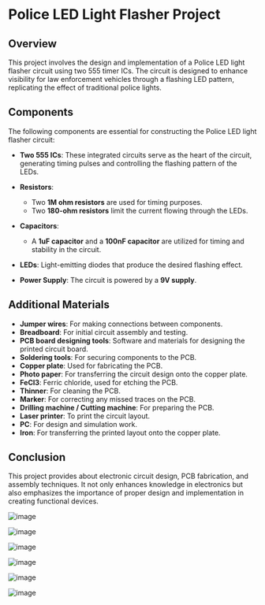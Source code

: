 # Police LED Light Flasher Project

## Overview

This project involves the design and implementation of a Police LED light flasher circuit using two 555 timer ICs. The circuit is designed to enhance visibility for law enforcement vehicles through a flashing LED pattern, replicating the effect of traditional police lights.

## Components

The following components are essential for constructing the Police LED light flasher circuit:

- **Two 555 ICs**: These integrated circuits serve as the heart of the circuit, generating timing pulses and controlling the flashing pattern of the LEDs.

- **Resistors**: 
  - Two **1M ohm resistors** are used for timing purposes.
  - Two **180-ohm resistors** limit the current flowing through the LEDs.

- **Capacitors**: 
  - A **1uF capacitor** and a **100nF capacitor** are utilized for timing and stability in the circuit.

- **LEDs**: Light-emitting diodes that produce the desired flashing effect.

- **Power Supply**: The circuit is powered by a **9V supply**.

## Additional Materials

- **Jumper wires**: For making connections between components.
- **Breadboard**: For initial circuit assembly and testing.
- **PCB board designing tools**: Software and materials for designing the printed circuit board.
- **Soldering tools**: For securing components to the PCB.
- **Copper plate**: Used for fabricating the PCB.
- **Photo paper**: For transferring the circuit design onto the copper plate.
- **FeCl3**: Ferric chloride, used for etching the PCB.
- **Thinner**: For cleaning the PCB.
- **Marker**: For correcting any missed traces on the PCB.
- **Drilling machine / Cutting machine**: For preparing the PCB.
- **Laser printer**: To print the circuit layout.
- **PC**: For design and simulation work.
- **Iron**: For transferring the printed layout onto the copper plate.

## Conclusion

This project provides about electronic circuit design, PCB fabrication, and assembly techniques. It not only enhances knowledge in electronics but also emphasizes the importance of proper design and implementation in creating functional devices.

![image](https://github.com/user-attachments/assets/f6a47621-f042-4ee1-a7f5-677f71681443)

![image](https://github.com/user-attachments/assets/11e6b82c-2c23-4ec6-a090-36330097f819)

![image](https://github.com/user-attachments/assets/7a2cdb1a-7432-4216-9378-91f14657680d)

![image](https://github.com/user-attachments/assets/388355cd-d50f-45f6-8b78-7eca24a8ad8b)

![image](https://github.com/user-attachments/assets/7ce0e2c8-9bb7-48a8-a225-b236b6d75b3e)

![image](https://github.com/user-attachments/assets/d2551e9e-48c4-4b62-a014-fa93d9fb4d6d)

